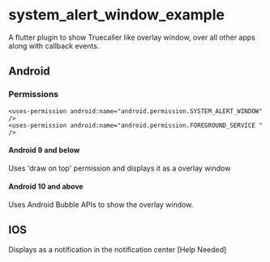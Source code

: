 # system_alert_window_example

A flutter plugin to show Truecaller like overlay window, over all other apps along with callback events.

## Android

### Permissions

    <uses-permission android:name="android.permission.SYSTEM_ALERT_WINDOW" />
    <uses-permission android:name="android.permission.FOREGROUND_SERVICE " />

#### Android 9 and below

Uses &#x27;draw on top&#x27; permission and displays it as a overlay window

#### Android 10 and above

Uses Android Bubble APIs to show the overlay window.


## IOS

Displays as a notification in the notification center [Help Needed]